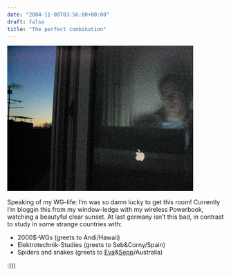```yaml
---
date: "2004-11-08T03:56:00+00:00"
draft: false
title: "The perfect combination"
---
```

![.](/images/old/blog_sundown1.jpg ".")

Speaking of my WG-life: I’m was so damn lucky to get this room!
Currently I’m bloggin this from my window-ledge with my wireless
Powerbook, watching a beautyful clear sunset. At last germany isn’t
this bad, in contrast to study in some strange countries with:

-   2000$-WGs (greets to Andi/Hawaii)
-   Elektrotechnik-Studies (greets to Seb&Corny/Spain)
-   Spiders and snakes (greets to
    [Eva](http://www.evamatthes.com)&[Sepp](http://www.macsepp.com)/Australia)

:)))


